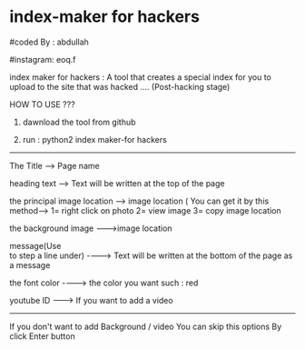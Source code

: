 # index-maker for hackers

#coded By : abdullah

#instagram: eoq.f

index maker for hackers : A tool that creates a special index for you to upload to the site that was hacked .... (Post-hacking stage)



HOW TO USE ???

1) dawnload the tool from github 

2) run :     python2 index maker-for hackers
____________________________________________________________________
The Title --> Page name

heading text --> Text will be written at the top of the page

the principal image location --> image location       ( You can get it by this method--> 1= right click on photo 2= view image 3= copy image location 
 
 the background image --->image location 


message(Use <br> to step a line under) ----> Text will be written at the bottom of the page as a message


the font color ----> the color you want such  : red


youtube ID ---> If you want to add a video

--------------------------------------------------------------------
If you don't want to add Background / video  You can skip this options By click Enter button













